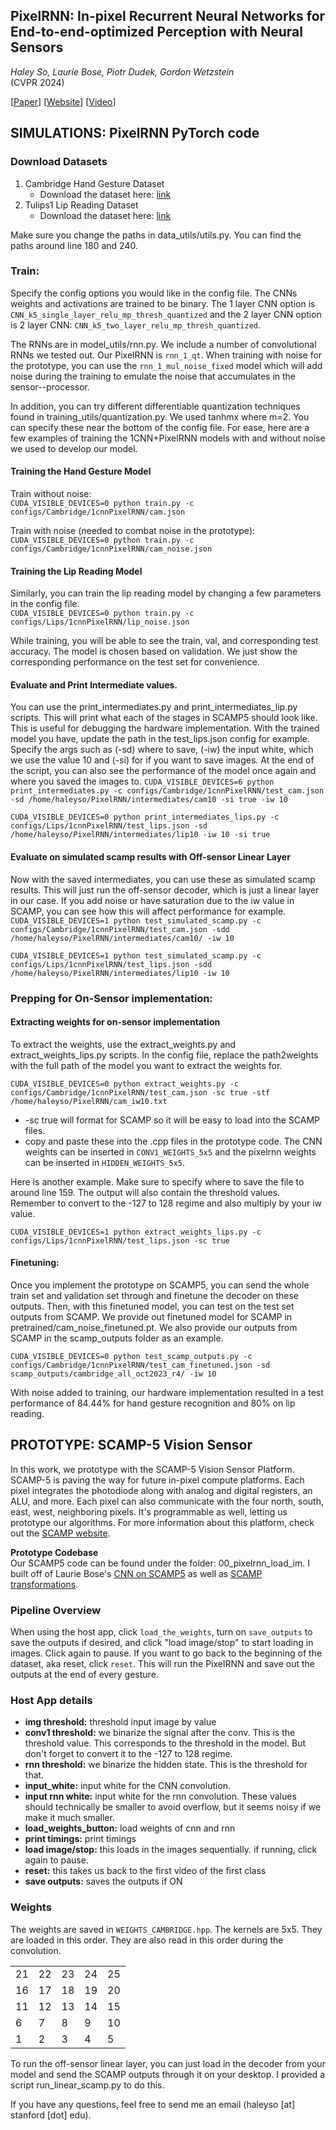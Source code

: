 ## PixelRNN: In-pixel Recurrent Neural Networks for End-to-end-optimized Perception with Neural Sensors
_Haley So, Laurie Bose, Piotr Dudek, Gordon Wetzstein_<br>
(CVPR 2024)

[[Paper](https://openaccess.thecvf.com/content/CVPR2024/html/So_PixelRNN_In-pixel_Recurrent_Neural_Networks_for_End-to-end-optimized_Perception_with_Neural_CVPR_2024_paper.html)] [[Website](https://www.computationalimaging.org/publications/pixelrnn/)] [[Video](https://youtu.be/grlIwYMcmG0?si=wt59EqZCRwNoYA0E)]

## SIMULATIONS: PixelRNN PyTorch code

### Download Datasets
1. Cambridge Hand Gesture Dataset 
    * Download the dataset here: [link](https://labicvl.github.io/ges_db.htm)
2. Tulips1 Lip Reading Dataset
    * Download the dataset here: [link](https://inc.ucsd.edu/mplab/36/)

Make sure you change the paths in data_utils/utils.py. You can find the paths around line 180 and 240.

### Train:
Specify the config options you would like in the config file. The CNNs weights and activations are trained to be binary. The 1 layer CNN option is `CNN_k5_single_layer_relu_mp_thresh_quantized` and the 2 layer CNN option is 2 layer CNN: `CNN_k5_two_layer_relu_mp_thresh_quantized`.

The RNNs are in model_utils/rnn.py. We include a number of convolutional RNNs we tested out. Our PixelRNN is `rnn_1_qt`. When training with noise for the prototype, you can use the `rnn_1_mul_noise_fixed` model which will add noise during the training to emulate the noise that accumulates in the sensor--processor. 

In addition, you can try different differentiable quantization techniques found in training_utils/quantization.py. We used tanhmx where m=2. You can specify these near the bottom of the config file. For ease, here are a few examples of training the 1CNN+PixelRNN models with and without noise we used to develop our model. 

#### Training the Hand Gesture Model 
Train without noise: <br>
```CUDA_VISIBLE_DEVICES=0 python train.py -c configs/Cambridge/1cnnPixelRNN/cam.json```

Train with noise (needed to combat noise in the prototype): <br>
```CUDA_VISIBLE_DEVICES=0 python train.py -c configs/Cambridge/1cnnPixelRNN/cam_noise.json```

#### Training the Lip Reading Model
Similarly, you can train the lip reading model by changing a few parameters in the config file.<br>
```CUDA_VISIBLE_DEVICES=0 python train.py -c configs/Lips/1cnnPixelRNN/lip_noise.json```

While training, you will be able to see the train, val, and corresponding test accuracy. The model is chosen based on validation. We just show the corresponding performance on the test set for convenience.

#### Evaluate and Print Intermediate values.
You can use the print_intermediates.py and print_intermediates_lip.py scripts. This will print what each of the stages in SCAMP5 should look like. This is useful for debugging the hardware implementation. With the trained model you have, update the path in the test_lips.json config for example. Specify the args such as (-sd) where to save, (-iw) the input white, which we use the value 10 and (-si) for if you want to save images. At the end of the script, you can also see the performance of the model once again and where you saved the images to. 
`CUDA_VISIBLE_DEVICES=6 python print_intermediates.py -c configs/Cambridge/1cnnPixelRNN/test_cam.json -sd /home/haleyso/PixelRNN/intermediates/cam10 -si true -iw 10`

`CUDA_VISIBLE_DEVICES=0 python print_intermediates_lips.py -c configs/Lips/1cnnPixelRNN/test_lips.json -sd /home/haleyso/PixelRNN/intermediates/lip10 -iw 10 -si true`

#### Evaluate on simulated scamp results with Off-sensor Linear Layer
Now with the saved intermediates, you can use these as simulated scamp results. This will just run the off-sensor decoder, which is just a linear layer in our case. If you add noise or have saturation due to the iw value in SCAMP, you can see how this will affect performance for example.
`CUDA_VISIBLE_DEVICES=1 python test_simulated_scamp.py -c configs/Cambridge/1cnnPixelRNN/test_cam.json -sdd /home/haleyso/PixelRNN/intermediates/cam10/ -iw 10`

`CUDA_VISIBLE_DEVICES=1 python test_simulated_scamp.py -c configs/Lips/1cnnPixelRNN/test_lips.json -sdd /home/haleyso/PixelRNN/intermediates/lip10 -iw 10`


### Prepping for On-Sensor implementation:
#### Extracting weights for on-sensor implementation
To extract the weights, use the extract_weights.py and extract_weights_lips.py scripts. In the config file, replace the path2weights with the full path of the model you want to extract the weights for.

`CUDA_VISIBLE_DEVICES=0 python extract_weights.py -c configs/Cambridge/1cnnPixelRNN/test_cam.json -sc true -stf /home/haleyso/PixelRNN/cam_iw10.txt`

* -sc true will format for SCAMP so it will be easy to load into the SCAMP files.
* copy and paste these into the .cpp files in the prototype code. The CNN weights can be inserted in `CONV1_WEIGHTS_5x5` and the pixelrnn weights can be inserted in `HIDDEN_WEIGHTS_5x5`.

Here is another example. Make sure to specify where to save the file to around line 159. The output will also contain the threshold values. Remember to convert to the -127 to 128 regime and also multiply by your iw value.

`CUDA_VISIBLE_DEVICES=1 python extract_weights_lips.py -c configs/Lips/1cnnPixelRNN/test_lips.json -sc true`
    

#### Finetuning:
Once you implement the prototype on SCAMP5, you can send the whole train set and validation set through and finetune the decoder on these outputs. Then, with this finetuned model, you can test on the test set outputs from SCAMP. We provide out finetuned model for SCAMP in pretrained/cam_noise_finetuned.pt. We also provide our outputs from SCAMP in the scamp_outputs folder as an example.

`CUDA_VISIBLE_DEVICES=0 python test_scamp_outputs.py -c configs/Cambridge/1cnnPixelRNN/test_cam_finetuned.json -sd scamp_outputs/cambridge_all_oct2023_r4/ -iw 10`

With noise added to training, our hardware implementation resulted in a test performance of 84.44% for hand gesture recognition and 80% on lip reading.

## PROTOTYPE: SCAMP-5 Vision Sensor
In this work, we prototype with the SCAMP-5 Vision Sensor Platform. SCAMP-5 is paving the way for future in-pixel compute platforms. Each pixel integrates the photodiode along with analog and digital registers, an ALU, and more. Each pixel can also communicate with the four north, south, east, west, neighboring pixels. It's programmable as well, letting us prototype our algorithms. For more information about this platform, check out the [SCAMP website](https://personalpages.manchester.ac.uk/staff/p.dudek/scamp/).<br>

**Prototype Codebase**<br>
Our SCAMP5 code can be found under the folder: 00_pixelrnn_load_im. I built off of Laurie Bose's [CNN on SCAMP5](https://github.com/lauriebose/Scamp5-MNIST_AREG_CNN_example/tree/main) as well as [SCAMP transformations](https://arxiv.org/pdf/2403.16994).

### Pipeline Overview
When using the host app, click `load_the_weights`, turn on `save_outputs` to save the outputs if desired, and click "load image/stop" to start loading in images. Click again to pause. If you want to go back to the beginning of the dataset, aka reset, click `reset`. This will run the PixelRNN and save out the outputs at the end of every gesture. 

### Host App details 
- **img threshold:** threshold input image by value
- **conv1 threshold:** we binarize the signal after the conv. This is the threshold value. This corresponds to the threshold in the model. But don't forget to convert it to the -127 to 128 regime.
- **rnn threshold:** we binarize the hidden state. This is the threshold for that.
- **input_white:** input white for the CNN convolution. 
- **input rnn white:** input white for the rnn convolution. These values should technically be smaller to avoid overflow, but it seems noisy if we make it much smaller.
- **load_weights_button:** load weights of cnn and rnn
- **print timings:** print timings
- **load image/stop:** this loads in the images sequentially. if running, click again to pause.
- **reset:** this takes us back to the first video of the first class
- **save outputs:** saves the outputs if ON

### Weights
The weights are saved in `WEIGHTS_CAMBRIDGE.hpp`. The kernels are 5x5. They are loaded in this order. They are also read in this order during the convolution.

|   |   |   |   |   |
|---|---|---|---|---|
21 | 22 | 23 | 24 | 25 
16 | 17 | 18 | 19 | 20 
11 | 12 | 13 | 14 | 15 
6 | 7 | 8 | 9 | 10 
1 | 2 | 3 | 4 | 5 



To run the off-sensor linear layer, you can just load in the decoder from your model and send the SCAMP outputs through it on your desktop.  I provided a script run_linear_scamp.py to do this.



If you have any questions,  feel free to send me an email (haleyso [at] stanford [dot] edu). 






